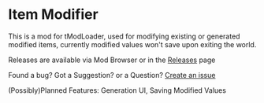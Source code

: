 # Item Modifier
This is a mod for tModLoader, used for modifying existing or generated modified items, currently modified values won't save upon exiting the world.

Releases are available via Mod Browser or in the [Releases](releases) page

Found a bug? Got a Suggestion? or a Question? [Create an issue](issues)

(Possibly)Planned Features:
Generation UI,
Saving Modified Values
